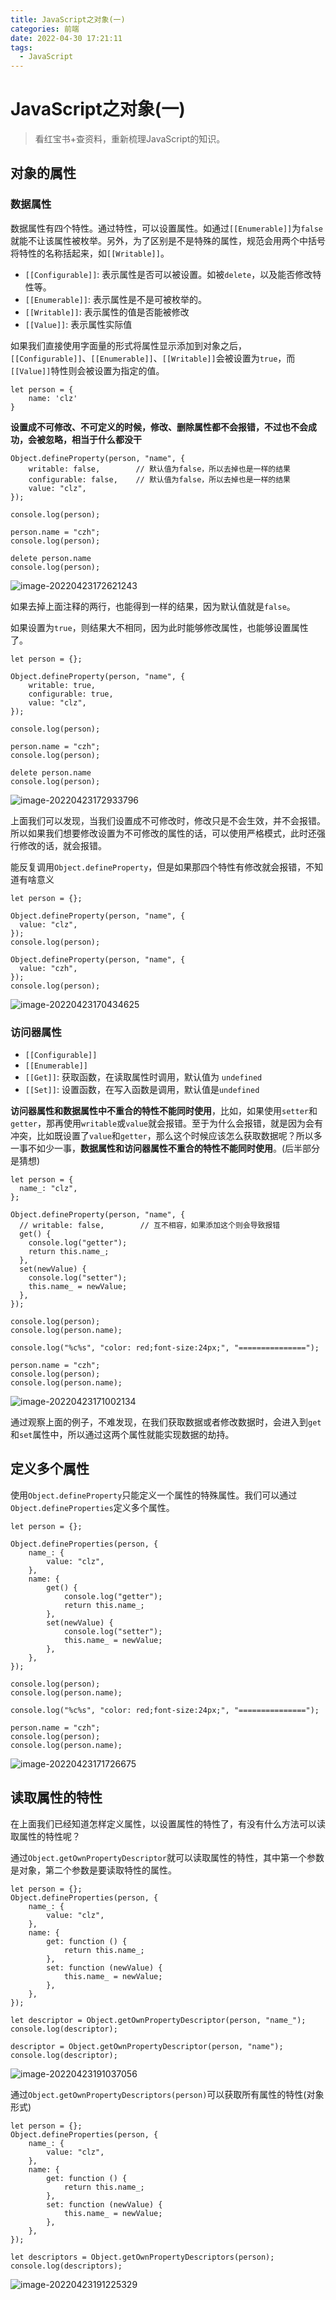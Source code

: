 ```yaml
---
title: JavaScript之对象(一)
categories: 前端
date: 2022-04-30 17:21:11
tags:
  - JavaScript
---
```


# JavaScript之对象(一)
> 看红宝书+查资料，重新梳理JavaScript的知识。

## 对象的属性

### 数据属性

数据属性有四个特性。通过特性，可以设置属性。如通过`[[Enumerable]]`为`false`就能不让该属性被枚举。另外，为了区别是不是特殊的属性，规范会用两个中括号将特性的名称括起来，如`[[Writable]]`。

-   `[[Configurable]]`: 表示属性是否可以被设置。如被`delete`，以及能否修改特性等。
-   `[[Enumerable]]`: 表示属性是不是可被枚举的。
-   `[[Writable]]`: 表示属性的值是否能被修改
-   `[[Value]]`: 表示属性实际值

如果我们直接使用字面量的形式将属性显示添加到对象之后，`[[Configurable]]`、`[[Enumerable]]`、`[[Writable]]`会被设置为`true`，而`[[Value]]`特性则会被设置为指定的值。

```
let person = {
    name: 'clz'
}
```

**设置成不可修改、不可定义的时候，修改、删除属性都不会报错，不过也不会成功，会被忽略，相当于什么都没干**

```
Object.defineProperty(person, "name", {
    writable: false,        // 默认值为false，所以去掉也是一样的结果
    configurable: false,    // 默认值为false，所以去掉也是一样的结果
    value: "clz",
});

console.log(person);

person.name = "czh";
console.log(person);

delete person.name
console.log(person);
```

![image-20220423172621243](https://p3-juejin.byteimg.com/tos-cn-i-k3u1fbpfcp/2a58533c21f14c03886389c97c1da605~tplv-k3u1fbpfcp-zoom-1.image)

如果去掉上面注释的两行，也能得到一样的结果，因为默认值就是`false`。

如果设置为`true`，则结果大不相同，因为此时能够修改属性，也能够设置属性了。

```
let person = {};

Object.defineProperty(person, "name", {
    writable: true,
    configurable: true,
    value: "clz",
});

console.log(person);

person.name = "czh";
console.log(person);

delete person.name
console.log(person);
```

![image-20220423172933796](https://p3-juejin.byteimg.com/tos-cn-i-k3u1fbpfcp/c555cf3c54314ea58ca486a0657e0575~tplv-k3u1fbpfcp-zoom-1.image)

上面我们可以发现，当我们设置成不可修改时，修改只是不会生效，并不会报错。所以如果我们想要修改设置为不可修改的属性的话，可以使用严格模式，此时还强行修改的话，就会报错。

能反复调用`Object.defineProperty`，但是如果那四个特性有修改就会报错，不知道有啥意义

```
let person = {};

Object.defineProperty(person, "name", {
  value: "clz",
});
console.log(person);

Object.defineProperty(person, "name", {
  value: "czh",
});
console.log(person);
```

![image-20220423170434625](https://p3-juejin.byteimg.com/tos-cn-i-k3u1fbpfcp/4da1ab7def374de59817f9d4beecb423~tplv-k3u1fbpfcp-zoom-1.image)

### 访问器属性

-   `[[Configurable]]`
-   `[[Enumerable]]`
-   `[[Get]]`: 获取函数，在读取属性时调用，默认值为 `undefined`
-   `[[Set]]`: 设置函数，在写入函数是调用，默认值是`undefined`

**访问器属性和数据属性中不重合的特性不能同时使用**，比如，如果使用`setter`和`getter`，那再使用`writable`或`value`就会报错。至于为什么会报错，就是因为会有冲突，比如既设置了`value`和`getter`，那么这个时候应该怎么获取数据呢？所以多一事不如少一事，**数据属性和访问器属性不重合的特性不能同时使用**。(后半部分是猜想)

```
let person = {
  name_: "clz",
};

Object.defineProperty(person, "name", {
  // writable: false,        // 互不相容，如果添加这个则会导致报错
  get() {
    console.log("getter");
    return this.name_;
  },
  set(newValue) {
    console.log("setter");
    this.name_ = newValue;
  },
});

console.log(person);
console.log(person.name);

console.log("%c%s", "color: red;font-size:24px;", "===============");

person.name = "czh";
console.log(person);
console.log(person.name);
```

![image-20220423171002134](https://p3-juejin.byteimg.com/tos-cn-i-k3u1fbpfcp/976e36ec3f5d4e37a2b19479a304093e~tplv-k3u1fbpfcp-zoom-1.image)

通过观察上面的例子，不难发现，在我们获取数据或者修改数据时，会进入到`get`和`set`属性中，所以通过这两个属性就能实现数据的劫持。

## 定义多个属性

使用`Object.defineProperty`只能定义一个属性的特殊属性。我们可以通过`Object.defineProperties`定义多个属性。

```
let person = {};

Object.defineProperties(person, {
    name_: {
        value: "clz",
    },
    name: {
        get() {
            console.log("getter");
            return this.name_;
        },
        set(newValue) {
            console.log("setter");
            this.name_ = newValue;
        },
    },
});

console.log(person);
console.log(person.name);

console.log("%c%s", "color: red;font-size:24px;", "===============");

person.name = "czh";
console.log(person);
console.log(person.name);
```

![image-20220423171726675](https://p3-juejin.byteimg.com/tos-cn-i-k3u1fbpfcp/07e71537d116447e9edfc166e5235df3~tplv-k3u1fbpfcp-zoom-1.image)

## 读取属性的特性

在上面我们已经知道怎样定义属性，以设置属性的特性了，有没有什么方法可以读取属性的特性呢？

通过`Object.getOwnPropertyDescriptor`就可以读取属性的特性，其中第一个参数是对象，第二个参数是要读取特性的属性。

```
let person = {};
Object.defineProperties(person, {
    name_: {
        value: "clz",
    },
    name: {
        get: function () {
            return this.name_;
        },
        set: function (newValue) {
            this.name_ = newValue;
        },
    },
});

let descriptor = Object.getOwnPropertyDescriptor(person, "name_");
console.log(descriptor);

descriptor = Object.getOwnPropertyDescriptor(person, "name");
console.log(descriptor);
```

![image-20220423191037056](https://p3-juejin.byteimg.com/tos-cn-i-k3u1fbpfcp/9d763f617556481aae104e4afa8c2c19~tplv-k3u1fbpfcp-zoom-1.image)

通过`Object.getOwnPropertyDescriptors(person)`可以获取所有属性的特性(对象形式)

```
let person = {};
Object.defineProperties(person, {
    name_: {
        value: "clz",
    },
    name: {
        get: function () {
            return this.name_;
        },
        set: function (newValue) {
            this.name_ = newValue;
        },
    },
});

let descriptors = Object.getOwnPropertyDescriptors(person);
console.log(descriptors);
```

![image-20220423191225329](https://p3-juejin.byteimg.com/tos-cn-i-k3u1fbpfcp/62a6fb85c8f045209b570c19f72355c3~tplv-k3u1fbpfcp-zoom-1.image)

